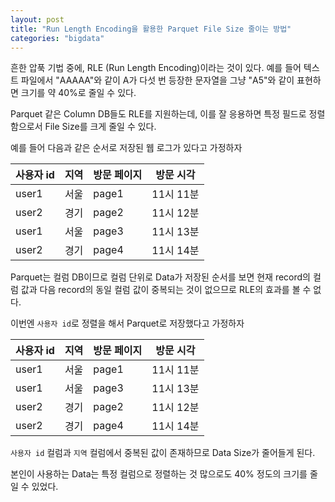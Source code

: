 ```yaml
---
layout: post
title: "Run Length Encoding을 활용한 Parquet File Size 줄이는 방법"
categories: "bigdata"
---
```


흔한 압푹 기법 중에, RLE (Run Length Encoding)이라는 것이 있다. 예를 들어 텍스트 파일에서 "AAAAA"와 같이 A가 다섯 번 등장한 문자열을 그냥 "A5"와 같이 표현하면 크기를 약 40%로 줄일 수 있다.

Parquet 같은 Column DB들도 RLE를 지원하는데, 이를 잘 응용하면 특정 필드로 정렬함으로서 File Size를 크게 줄일 수 있다.

예를 들어 다음과 같은 순서로 저장된 웹 로그가 있다고 가정하자

|사용자 id|지역|방문 페이지|방문 시각|
|---------|----|-----------|---------|
|user1    |서울|page1      |11시 11분|
|user2    |경기|page2      |11시 12분|
|user1    |서울|page3      |11시 13분|
|user2    |경기|page4      |11시 14분|

Parquet는 컬럼 DB이므로 컬럼 단위로 Data가 저장된 순서를 보면 현재 record의 컬럼 값과 다음 record의 동일 컬럼 값이 중복되는 것이 없으므로 RLE의 효과를 볼 수 없다.

이번엔 `사용자 id`로 정렬을 해서 Parquet로 저장했다고 가정하자

|사용자 id|지역|방문 페이지|방문 시각|
|---------|----|-----------|---------|
|user1    |서울|page1      |11시 11분|
|user1    |서울|page3      |11시 13분|
|user2    |경기|page2      |11시 12분|
|user2    |경기|page4      |11시 14분|

`사용자 id` 컬럼과 `지역` 컬럼에서 중복된 값이 존재하므로 Data Size가 줄어들게 된다.

본인이 사용하는 Data는 특정 컬럼으로 정렬하는 것 많으로도 40% 정도의 크기를 줄일 수 있었다.
